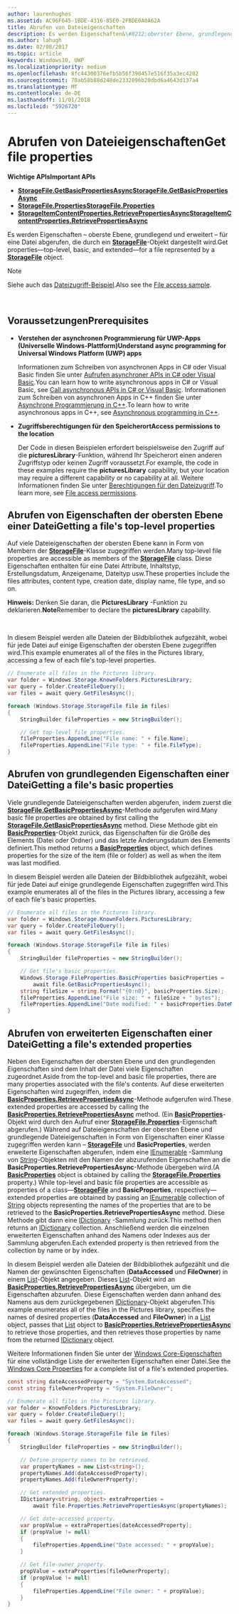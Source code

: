 ```yaml
---
author: laurenhughes
ms.assetid: AC96F645-1BDE-4316-85E0-2FBDE0A0A62A
title: Abrufen von Dateieigenschaften
description: Es werden Eigenschaften&\#8212;oberster Ebene, grundlegend und erweitert&\#8212;für eine Datei abgerufen, die durch ein StorageFile-Objekt dargestellt wird.
ms.author: lahugh
ms.date: 02/08/2017
ms.topic: article
keywords: Windows10, UWP
ms.localizationpriority: medium
ms.openlocfilehash: 8fc44300376efb5b56f390457e516f35a3ec4202
ms.sourcegitcommit: 70ab58b88d248de2332096b20dbd6a4643d137a4
ms.translationtype: MT
ms.contentlocale: de-DE
ms.lasthandoff: 11/01/2018
ms.locfileid: "5926720"
---
```

# <a name="get-file-properties"></a><span data-ttu-id="3c676-104">Abrufen von Dateieigenschaften</span><span class="sxs-lookup"><span data-stu-id="3c676-104">Get file properties</span></span>



**<span data-ttu-id="3c676-105">Wichtige APIs</span><span class="sxs-lookup"><span data-stu-id="3c676-105">Important APIs</span></span>**

-   [**<span data-ttu-id="3c676-106">StorageFile.GetBasicPropertiesAsync</span><span class="sxs-lookup"><span data-stu-id="3c676-106">StorageFile.GetBasicPropertiesAsync</span></span>**](https://msdn.microsoft.com/library/windows/apps/hh701737)
-   [**<span data-ttu-id="3c676-107">StorageFile.Properties</span><span class="sxs-lookup"><span data-stu-id="3c676-107">StorageFile.Properties</span></span>**](https://msdn.microsoft.com/library/windows/apps/br227225)
-   [**<span data-ttu-id="3c676-108">StorageItemContentProperties.RetrievePropertiesAsync</span><span class="sxs-lookup"><span data-stu-id="3c676-108">StorageItemContentProperties.RetrievePropertiesAsync</span></span>**](https://msdn.microsoft.com/library/windows/apps/hh770652)

<span data-ttu-id="3c676-109">Es werden Eigenschaften – oberste Ebene, grundlegend und erweitert – für eine Datei abgerufen, die durch ein [**StorageFile**](https://msdn.microsoft.com/library/windows/apps/br227171)-Objekt dargestellt wird.</span><span class="sxs-lookup"><span data-stu-id="3c676-109">Get properties—top-level, basic, and extended—for a file represented by a [**StorageFile**](https://msdn.microsoft.com/library/windows/apps/br227171) object.</span></span>

> [!NOTE]
> <span data-ttu-id="3c676-110">Siehe auch das [Dateizugriff-Beispiel](http://go.microsoft.com/fwlink/p/?linkid=619995).</span><span class="sxs-lookup"><span data-stu-id="3c676-110">Also see the [File access sample](http://go.microsoft.com/fwlink/p/?linkid=619995).</span></span>

 


## <a name="prerequisites"></a><span data-ttu-id="3c676-111">Voraussetzungen</span><span class="sxs-lookup"><span data-stu-id="3c676-111">Prerequisites</span></span>

-   **<span data-ttu-id="3c676-112">Verstehen der asynchronen Programmierung für UWP-Apps (Universelle Windows-Plattform)</span><span class="sxs-lookup"><span data-stu-id="3c676-112">Understand async programming for Universal Windows Platform (UWP) apps</span></span>**

    <span data-ttu-id="3c676-113">Informationen zum Schreiben von asynchronen Apps in C# oder Visual Basic finden Sie unter [Aufrufen asynchroner APIs in C# oder Visual Basic](https://msdn.microsoft.com/library/windows/apps/mt187337).</span><span class="sxs-lookup"><span data-stu-id="3c676-113">You can learn how to write asynchronous apps in C# or Visual Basic, see [Call asynchronous APIs in C# or Visual Basic](https://msdn.microsoft.com/library/windows/apps/mt187337).</span></span> <span data-ttu-id="3c676-114">Informationen zum Schreiben von asynchronen Apps in C++ finden Sie unter [Asynchrone Programmierung in C++](https://msdn.microsoft.com/library/windows/apps/mt187334).</span><span class="sxs-lookup"><span data-stu-id="3c676-114">To learn how to write asynchronous apps in C++, see [Asynchronous programming in C++](https://msdn.microsoft.com/library/windows/apps/mt187334).</span></span>

-   **<span data-ttu-id="3c676-115">Zugriffsberechtigungen für den Speicherort</span><span class="sxs-lookup"><span data-stu-id="3c676-115">Access permissions to the location</span></span>**

    <span data-ttu-id="3c676-116">Der Code in diesen Beispielen erfordert beispielsweise den Zugriff auf die **picturesLibrary**-Funktion, während Ihr Speicherort einen anderen Zugriffstyp oder keinen Zugriff voraussetzt.</span><span class="sxs-lookup"><span data-stu-id="3c676-116">For example, the code in these examples require the **picturesLibrary** capability, but your location may require a different capability or no capability at all.</span></span> <span data-ttu-id="3c676-117">Weitere Informationen finden Sie unter [Berechtigungen für den Dateizugriff](file-access-permissions.md).</span><span class="sxs-lookup"><span data-stu-id="3c676-117">To learn more, see [File access permissions](file-access-permissions.md).</span></span>

## <a name="getting-a-files-top-level-properties"></a><span data-ttu-id="3c676-118">Abrufen von Eigenschaften der obersten Ebene einer Datei</span><span class="sxs-lookup"><span data-stu-id="3c676-118">Getting a file's top-level properties</span></span>

<span data-ttu-id="3c676-119">Auf viele Dateieigenschaften der obersten Ebene kann in Form von Membern der [**StorageFile**](https://msdn.microsoft.com/library/windows/apps/br227171)-Klasse zugegriffen werden.</span><span class="sxs-lookup"><span data-stu-id="3c676-119">Many top-level file properties are accessible as members of the [**StorageFile**](https://msdn.microsoft.com/library/windows/apps/br227171) class.</span></span> <span data-ttu-id="3c676-120">Diese Eigenschaften enthalten für eine Datei Attribute, Inhaltstyp, Erstellungsdatum, Anzeigename, Dateityp usw.</span><span class="sxs-lookup"><span data-stu-id="3c676-120">These properties include the files attributes, content type, creation date, display name, file type, and so on.</span></span>

<span data-ttu-id="3c676-121">**Hinweis:** Denken Sie daran, die **PicturesLibrary** -Funktion zu deklarieren.</span><span class="sxs-lookup"><span data-stu-id="3c676-121">**Note**Remember to declare the **picturesLibrary** capability.</span></span>

 

<span data-ttu-id="3c676-122">In diesem Beispiel werden alle Dateien der Bildbibliothek aufgezählt, wobei für jede Datei auf einige Eigenschaften der obersten Ebene zugegriffen wird.</span><span class="sxs-lookup"><span data-stu-id="3c676-122">This example enumerates all of the files in the Pictures library, accessing a few of each file's top-level properties.</span></span>

```csharp
// Enumerate all files in the Pictures library.
var folder = Windows.Storage.KnownFolders.PicturesLibrary;
var query = folder.CreateFileQuery();
var files = await query.GetFilesAsync();

foreach (Windows.Storage.StorageFile file in files)
{
    StringBuilder fileProperties = new StringBuilder();

    // Get top-level file properties.
    fileProperties.AppendLine("File name: " + file.Name);
    fileProperties.AppendLine("File type: " + file.FileType);
}
```

## <a name="getting-a-files-basic-properties"></a><span data-ttu-id="3c676-123">Abrufen von grundlegenden Eigenschaften einer Datei</span><span class="sxs-lookup"><span data-stu-id="3c676-123">Getting a file's basic properties</span></span>

<span data-ttu-id="3c676-124">Viele grundlegende Dateieigenschaften werden abgerufen, indem zuerst die [**StorageFile.GetBasicPropertiesAsync**](https://msdn.microsoft.com/library/windows/apps/hh701737)-Methode aufgerufen wird.</span><span class="sxs-lookup"><span data-stu-id="3c676-124">Many basic file properties are obtained by first calling the [**StorageFile.GetBasicPropertiesAsync**](https://msdn.microsoft.com/library/windows/apps/hh701737) method.</span></span> <span data-ttu-id="3c676-125">Diese Methode gibt ein [**BasicProperties**](https://msdn.microsoft.com/library/windows/apps/br212113)-Objekt zurück, das Eigenschaften für die Größe des Elements (Datei oder Ordner) und das letzte Änderungsdatum des Elements definiert.</span><span class="sxs-lookup"><span data-stu-id="3c676-125">This method returns a [**BasicProperties**](https://msdn.microsoft.com/library/windows/apps/br212113) object, which defines properties for the size of the item (file or folder) as well as when the item was last modified.</span></span>

<span data-ttu-id="3c676-126">In diesem Beispiel werden alle Dateien der Bildbibliothek aufgezählt, wobei für jede Datei auf einige grundlegende Eigenschaften zugegriffen wird.</span><span class="sxs-lookup"><span data-stu-id="3c676-126">This example enumerates all of the files in the Pictures library, accessing a few of each file's basic properties.</span></span>

```csharp
// Enumerate all files in the Pictures library.
var folder = Windows.Storage.KnownFolders.PicturesLibrary;
var query = folder.CreateFileQuery();
var files = await query.GetFilesAsync();

foreach (Windows.Storage.StorageFile file in files)
{
    StringBuilder fileProperties = new StringBuilder();

    // Get file's basic properties.
    Windows.Storage.FileProperties.BasicProperties basicProperties =
        await file.GetBasicPropertiesAsync();
    string fileSize = string.Format("{0:n0}", basicProperties.Size);
    fileProperties.AppendLine("File size: " + fileSize + " bytes");
    fileProperties.AppendLine("Date modified: " + basicProperties.DateModified);
}
 ```

## <a name="getting-a-files-extended-properties"></a><span data-ttu-id="3c676-127">Abrufen von erweiterten Eigenschaften einer Datei</span><span class="sxs-lookup"><span data-stu-id="3c676-127">Getting a file's extended properties</span></span>

<span data-ttu-id="3c676-128">Neben den Eigenschaften der obersten Ebene und den grundlegenden Eigenschaften sind dem Inhalt der Datei viele Eigenschaften zugeordnet.</span><span class="sxs-lookup"><span data-stu-id="3c676-128">Aside from the top-level and basic file properties, there are many properties associated with the file's contents.</span></span> <span data-ttu-id="3c676-129">Auf diese erweiterten Eigenschaften wird zugegriffen, indem die [**BasicProperties.RetrievePropertiesAsync**](https://msdn.microsoft.com/library/windows/apps/br212124)-Methode aufgerufen wird.</span><span class="sxs-lookup"><span data-stu-id="3c676-129">These extended properties are accessed by calling the [**BasicProperties.RetrievePropertiesAsync**](https://msdn.microsoft.com/library/windows/apps/br212124) method.</span></span> <span data-ttu-id="3c676-130">(Ein [**BasicProperties**](https://msdn.microsoft.com/library/windows/apps/br212113)-Objekt wird durch den Aufruf einer [**StorageFile.Properties**](https://msdn.microsoft.com/library/windows/apps/br227225)-Eigenschaft abgerufen.) Während auf Dateieigenschaften der obersten Ebene und grundlegende Dateieigenschaften in Form von Eigenschaften einer Klasse zugegriffen werden kann – [**StorageFile**](https://msdn.microsoft.com/library/windows/apps/br227171) und **BasicProperties**, werden erweiterte Eigenschaften abgerufen, indem eine [IEnumerable](http://go.microsoft.com/fwlink/p/?LinkID=313091) -Sammlung von [String](http://go.microsoft.com/fwlink/p/?LinkID=325032)-Objekten mit den Namen der abzurufenden Eigenschaften an die **BasicProperties.RetrievePropertiesAsync**-Methode übergeben wird.</span><span class="sxs-lookup"><span data-stu-id="3c676-130">(A [**BasicProperties**](https://msdn.microsoft.com/library/windows/apps/br212113) object is obtained by calling the [**StorageFile.Properties**](https://msdn.microsoft.com/library/windows/apps/br227225) property.) While top-level and basic file properties are accessible as properties of a class—[**StorageFile**](https://msdn.microsoft.com/library/windows/apps/br227171) and **BasicProperties**, respectively—extended properties are obtained by passing an [IEnumerable](http://go.microsoft.com/fwlink/p/?LinkID=313091) collection of [String](http://go.microsoft.com/fwlink/p/?LinkID=325032) objects representing the names of the properties that are to be retrieved to the **BasicProperties.RetrievePropertiesAsync** method.</span></span> <span data-ttu-id="3c676-131">Diese Methode gibt dann eine [IDictionary](http://go.microsoft.com/fwlink/p/?LinkId=325238) -Sammlung zurück.</span><span class="sxs-lookup"><span data-stu-id="3c676-131">This method then returns an [IDictionary](http://go.microsoft.com/fwlink/p/?LinkId=325238) collection.</span></span> <span data-ttu-id="3c676-132">Anschließend werden die einzelnen erweiterten Eigenschaften anhand des Namens oder Indexes aus der Sammlung abgerufen.</span><span class="sxs-lookup"><span data-stu-id="3c676-132">Each extended property is then retrieved from the collection by name or by index.</span></span>

<span data-ttu-id="3c676-133">In diesem Beispiel werden alle Dateien der Bildbibliothek aufgezählt und die Namen der gewünschten Eigenschaften (**DataAccessed** und **FileOwner**) in einem [List](http://go.microsoft.com/fwlink/p/?LinkID=325246)-Objekt angegeben. Dieses [List](http://go.microsoft.com/fwlink/p/?LinkID=325246)-Objekt wird an [**BasicProperties.RetrievePropertiesAsync**](https://msdn.microsoft.com/library/windows/apps/br212124) übergeben, um die Eigenschaften abzurufen. Diese Eigenschaften werden dann anhand des Namens aus dem zurückgegebenen [IDictionary](http://go.microsoft.com/fwlink/p/?LinkId=325238)-Objekt abgerufen.</span><span class="sxs-lookup"><span data-stu-id="3c676-133">This example enumerates all of the files in the Pictures library, specifies the names of desired properties (**DataAccessed** and **FileOwner**) in a [List](http://go.microsoft.com/fwlink/p/?LinkID=325246) object, passes that [List](http://go.microsoft.com/fwlink/p/?LinkID=325246) object to [**BasicProperties.RetrievePropertiesAsync**](https://msdn.microsoft.com/library/windows/apps/br212124) to retrieve those properties, and then retrieves those properties by name from the returned [IDictionary](http://go.microsoft.com/fwlink/p/?LinkId=325238) object.</span></span>

<span data-ttu-id="3c676-134">Weitere Informationen finden Sie unter der [Windows Core-Eigenschaften](https://msdn.microsoft.com/library/windows/desktop/mt805470) für eine vollständige Liste der erweiterten Eigenschaften einer Datei.</span><span class="sxs-lookup"><span data-stu-id="3c676-134">See the [Windows Core Properties](https://msdn.microsoft.com/library/windows/desktop/mt805470) for a complete list of a file's extended properties.</span></span>

```csharp
const string dateAccessedProperty = "System.DateAccessed";
const string fileOwnerProperty = "System.FileOwner";

// Enumerate all files in the Pictures library.
var folder = KnownFolders.PicturesLibrary;
var query = folder.CreateFileQuery();
var files = await query.GetFilesAsync();

foreach (Windows.Storage.StorageFile file in files)
{
    StringBuilder fileProperties = new StringBuilder();

    // Define property names to be retrieved.
    var propertyNames = new List<string>();
    propertyNames.Add(dateAccessedProperty);
    propertyNames.Add(fileOwnerProperty);

    // Get extended properties.
    IDictionary<string, object> extraProperties =
        await file.Properties.RetrievePropertiesAsync(propertyNames);

    // Get date-accessed property.
    var propValue = extraProperties[dateAccessedProperty];
    if (propValue != null)
    {
        fileProperties.AppendLine("Date accessed: " + propValue);
    }

    // Get file-owner property.
    propValue = extraProperties[fileOwnerProperty];
    if (propValue != null)
    {
        fileProperties.AppendLine("File owner: " + propValue);
    }
}
```

 

 
